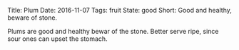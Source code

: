 Title: Plum
Date: 2016-11-07
Tags: fruit
State: good
Short: Good and healthy, beware of stone.

Plums are good and healthy bewar of the stone. 
Better serve ripe, since sour ones can upset the stomach.
